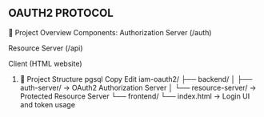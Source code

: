 ## OAUTH2 PROTOCOL ##

🔐 Project Overview
Components:
Authorization Server (/auth)

Resource Server (/api)

Client (HTML website)

1. 📁 Project Structure
pgsql
Copy
Edit
iam-oauth2/
├── backend/
│   ├── auth-server/        → OAuth2 Authorization Server
│   └── resource-server/    → Protected Resource Server
└── frontend/
    └── index.html          → Login UI and token usage
